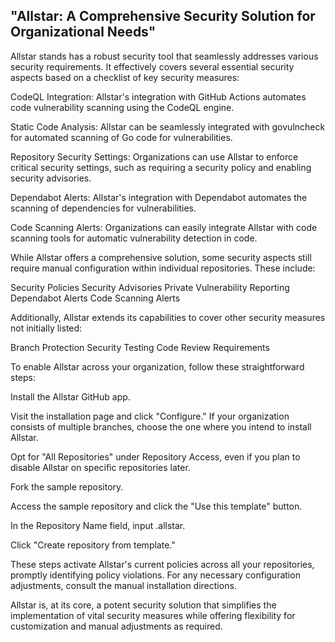 ## "Allstar: A Comprehensive Security Solution for Organizational Needs"

Allstar stands has a robust security tool that seamlessly addresses various security requirements. It effectively covers several essential security aspects based on a checklist of key security measures:

 CodeQL Integration: Allstar's integration with GitHub Actions automates code vulnerability scanning using the CodeQL engine.

Static Code Analysis: Allstar can be seamlessly integrated with govulncheck for automated scanning of Go code for vulnerabilities.

Repository Security Settings: Organizations can use Allstar to enforce critical security settings, such as requiring a security policy and enabling security advisories.

Dependabot Alerts: Allstar's integration with Dependabot automates the scanning of dependencies for vulnerabilities.

Code Scanning Alerts: Organizations can easily integrate Allstar with code scanning tools for automatic vulnerability detection in code.

While Allstar offers a comprehensive solution, some security aspects still require manual configuration within individual repositories. These include:

Security Policies
Security Advisories
Private Vulnerability Reporting
Dependabot Alerts
Code Scanning Alerts

Additionally, Allstar extends its capabilities to cover other security measures not initially listed:

Branch Protection
Security Testing
Code Review Requirements


To enable Allstar across your organization, follow these straightforward steps:

Install the Allstar GitHub app.

Visit the installation page and click "Configure." If your organization consists of multiple branches, choose the one where you intend to install Allstar.

Opt for "All Repositories" under Repository Access, even if you plan to disable Allstar on specific repositories later.

Fork the sample repository.

Access the sample repository and click the "Use this template" button.

In the Repository Name field, input .allstar.

Click "Create repository from template."

These steps activate Allstar's current policies across all your repositories, promptly identifying policy violations. For any necessary configuration adjustments, consult the manual installation directions.

Allstar is, at its core, a potent security solution that simplifies the implementation of vital security measures while offering flexibility for customization and manual adjustments as required.